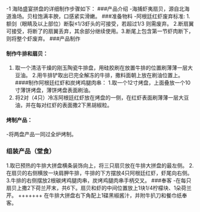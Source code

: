 -1 海陆盛宴拼盘的详细制作步骤如下：
###产品介绍
-海捕虾夷扇贝，源自北海道渔场。贝柱饱满丰腴，口感紧实滑嫩。
###准备物料
-阿根廷红虾废弃标准: 1. 额剑（眼睛及以上部位）断裂≤1/3虾头的可接受，若超过1/3 则需废弃。
2.断扇翼可接受，将断了的扇翼丢弃，其余部分继续使用。3.断尾上包含第一节虾肉断下，则将整个虾废弃。
###产品制作
#### 制作牛排和扇贝：
1. 取一个清洁干燥的刚玉陶瓷牛排盘，用硅胶刷在放置牛排的位置刷薄薄一层大豆油。
2.用牛排铲取出已完全解冻的牛排，撒料面朝上放在刷油位置上。
####制作阿根廷红虾和炭烤鸡腿肉串：
1.取一个12寸烤盘，上面叠放一个10寸薄饼烤盘，薄饼烤盘表面刷油。
2. 将2对（4只）冷冻阿根廷红虾放在烤盘的一侧，在红虾表面刷薄薄一层大豆油，并在每对红虾的表面撒2下黑胡椒粒。
#### 烤制产品：
-将两盘产品一同过全炉烤制。
### 组装产品（堂食）
1.取已预热的牛排大拼盘横条装饰向上，将三只扇贝放在牛排大拼盘的最左侧。
2.在扇贝的右侧横放一块肩胛牛排，牛排的下方摆放4只阿根廷红虾，虾尾向右侧。
3.牛排的右侧摆放2根碳烤鸡腿肉串，炭烤鸡腿肉串手柄交叉。
###奉客
-在每只扇贝上撒2下荷兰芹末，共6下。扇贝和虾的中间位置放上1块1/4柠檬块、1朵荷兰芹。 +++++++ 在牛排大拼盘右下角配上1碟黑椒酱汁，并附牛扒刀和餐巾纸奉客。




`````markdown\n# 海陆盛宴拼盘制作步骤\n##产品介绍\n海捕虾夷扇贝，源自北海道渔场。贝柱饱满丰腴，口感紧实滑嫩。\n## 准备物料\n- 断额剑(眼睛及以上部位)\n- 断扇翼\n-断尾(含第一节虾肉）\n-阿根廷红虾废弃标准: 1. 额剑（眼睛及以上部位）断裂≤1/3虾头的可接受，若超过1/3则需废弃\n2.断扇翼可接受，将断了的扇翼丢弃，其余部分继续使用3.断尾上包含第一节虾肉断下，则将整个虾废弃\n## 制作牛排和扇贝：\n1. 取一个清洁干燥的刚玉陶瓷牛排盘，用硅胶刷在放置牛排的位置刷薄薄一层大豆油。\n2.用牛排铲取出已完全解冻的牛排，撒料面朝上放在刷油位置上。\n## 烤制产品：\n将两盘产品一同过全炉烤制。\n## 组装产品（堂食）\n1.取已预热的牛排大拼盘横条装饰向上，将三只扇贝放在牛排大拼盘的最左侧。\n2.在扇贝的右侧横放一块肩胛牛排，牛排的下方摆放4只阿根廷红虾，虾尾向右侧。\n3.牛排的右侧摆放2根碳烤鸡腿肉串，炭烤鸡腿肉串手柄交叉。\n##奉客\n在每只扇贝上撒2下荷兰芹末，共6下。扇贝和虾的中间位置放上1块1/4柠檬块，1朵荷兰芹，牛排大拼盘右下角配上1碟黑椒酱汁，并附牛扒刀和餐巾纸奉客。
